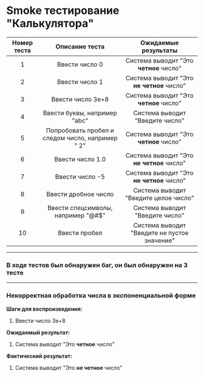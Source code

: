 # Smoke тестирование "Калькулятора"

Номер теста | Описание теста | Ожидаемые результаты
:-:|:---:|:---:
1 | Ввести число 0 | Система выводит "Это **четное** число"
2 | Ввести число 1 | Система выводит "Это **не четное** число"
3 | Ввести число 3e+8 | Система выводит "Это **четное** число"
4 | Ввести буквы, например "abc" | Система выводит "Введите число"
5 | Попробовать пробел и следом число, например " 2" | Система выводит "Это **четное** число"
6 | Ввести число 1.0 | Система выводит "Это **не четное** число"
7 | Ввести число -5 | Система выводит "Это **не четное** число"
8 | Ввести дробное число | Система выводит "Введите целое число"
9 | Ввести спецсимволы, например "@#$" | Система выводит "Введите число"
10 | Ввести пробел | Система выводит "Введите не пустое значение"
___
### В ходе тестов был обнаружен баг, он был обнаружен на 3 тесте
___
### Некорректная обработка числа в экспоненциальной форме
**Шаги для воспроизведения:**
1. Ввести число 3e+8

**Ожидаемый результат:**
1. Система выводит "Это **четное** число"

**Фактический результат:**
1. Система выводит "Это **не четное** число"

